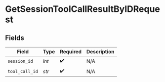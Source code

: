 # GetSessionToolCallResultByIDRequest


## Fields

| Field              | Type               | Required           | Description        |
| ------------------ | ------------------ | ------------------ | ------------------ |
| `session_id`       | *int*              | :heavy_check_mark: | N/A                |
| `tool_call_id`     | *str*              | :heavy_check_mark: | N/A                |